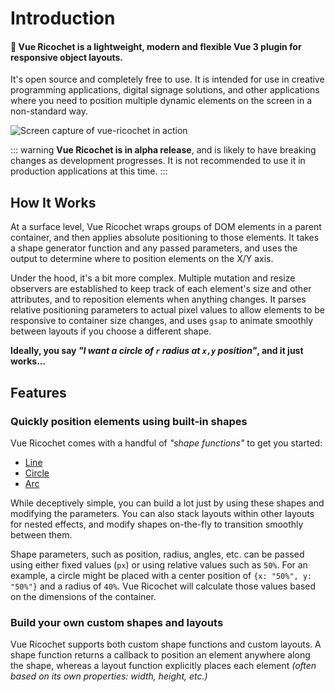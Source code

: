 # Introduction

#### **🥏 Vue Ricochet is a lightweight, modern and flexible Vue 3 plugin for responsive object layouts.**

It's open source and completely free to use. It is intended for use in creative programming applications, digital signage solutions, and other applications where you need to position multiple dynamic elements on the screen in a non-standard way.

![Screen capture of vue-ricochet in action](https://github.com/marchantweb/vue-ricochet/blob/main/cover.gif?raw=true)

::: warning
**Vue Ricochet is in alpha release**, and is likely to have breaking changes as development progresses. It is not recommended to use it in production applications at this time.
:::

## How It Works

At a surface level, Vue Ricochet wraps groups of DOM elements in a parent container, and then applies absolute positioning to those elements. It takes a shape generator function and any passed parameters, and uses the output to determine where to position elements on the X/Y axis.

Under the hood, it's a bit more complex. Multiple mutation and resize observers are established to keep track of each element's size and other attributes, and to reposition elements when anything changes. It parses relative positioning parameters to actual pixel values to allow elements to be responsive to container size changes, and uses `gsap` to animate smoothly between layouts if you choose a different shape.

**Ideally, you say _"I want a circle of `r` radius at `x,y` position"_, and it just works...**

## Features

### Quickly position elements using built-in shapes

Vue Ricochet comes with a handful of _"shape functions"_ to get you started:

- [Line](../config/#line)
- [Circle](#)
- [Arc](#)

While deceptively simple, you can build a lot just by using these shapes and modifying the parameters. You can also stack layouts within other layouts for nested effects, and modify shapes on-the-fly to transition smoothly between them.

Shape parameters, such as position, radius, angles, etc. can be passed using either fixed values (`px`) or using relative values such as `50%`. For an example, a circle might be placed with a center position of `{x: "50%", y: "50%"}` and a radius of `40%`. Vue Ricochet will calculate those values based on the dimensions of the container.

### Build your own custom shapes and layouts

Vue Ricochet supports both custom shape functions and custom layouts. A shape function returns a callback to position an element anywhere along the shape, whereas a layout function explicitly places each element _(often based on its own properties: width, height, etc.)_
